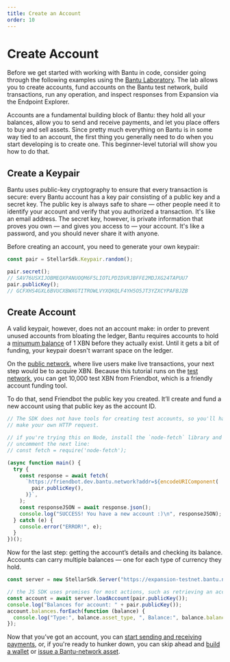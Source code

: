 ```yaml
---
title: Create an Account
order: 10
---
```


# Create Account

Before we get started with working with Bantu in code, consider going through the following examples using the [Bantu Laboratory](https://laboratory.bantu.network/). The lab allows you to create accounts, fund accounts on the Bantu test network, build transactions, run any operation, and inspect responses from Expansion via the Endpoint Explorer.

Accounts are a fundamental building block of Bantu: they hold all your balances, allow you to send and receive payments, and let you place offers to buy and sell assets. Since pretty much everything on Bantu is in some way tied to an account, the first thing you generally need to do when you start developing is to create one. This beginner-level tutorial will show you how to do that.

## Create a Keypair

Bantu uses public-key cryptography to ensure that every transaction is secure: every Bantu account has a key pair consisting of a public key and a secret key. The public key is always safe to share — other people need it to identify your account and verify that you authorized a transaction. It's like an email address. The secret key, however, is private information that proves you own — and gives you access to — your account. It's like a password, and you should never share it with anyone.

Before creating an account, you need to generate your own keypair:

```javascript
const pair = StellarSdk.Keypair.random();

pair.secret();
// SAV76USXIJOBMEQXPANUOQM6F5LIOTLPDIDVRJBFFE2MDJXG24TAPUU7
pair.publicKey();
// GCFXHS4GXL6BVUCXBWXGTITROWLVYXQKQLF4YH5O5JT3YZXCYPAFBJZB
```

## Create Account

A valid keypair, however, does not an account make: in order to prevent unused accounts from bloating the ledger, Bantu requires accounts to hold a [minumum balance](../glossary/minimum-balance.md) of 1 XBN before they actually exist. Until it gets a bit of funding, your keypair doesn't warrant space on the ledger.

On the [public network](../glossary/network-passphrase.md), where live users make live transactions, your next step would be to acquire XBN. Because this tutorial runs on the [test network](../glossary/testnet.md), you can get 10,000 test XBN from Friendbot, which is a friendly account funding tool.

To do that, send Friendbot the public key you created. It’ll create and fund a new account using that public key as the account ID.

```javascript
// The SDK does not have tools for creating test accounts, so you'll have to
// make your own HTTP request.

// if you're trying this on Node, install the `node-fetch` library and
// uncomment the next line:
// const fetch = require('node-fetch');

(async function main() {
  try {
    const response = await fetch(
      `https://friendbot.dev.bantu.network?addr=${encodeURIComponent(
        pair.publicKey(),
      )}`,
    );
    const responseJSON = await response.json();
    console.log("SUCCESS! You have a new account :)\n", responseJSON);
  } catch (e) {
    console.error("ERROR!", e);
  }
})();
```

Now for the last step: getting the account’s details and checking its balance. Accounts can carry multiple balances — one for each type of currency they hold.

```javascript
const server = new StellarSdk.Server("https://expansion-testnet.bantu.network");

// the JS SDK uses promises for most actions, such as retrieving an account
const account = await server.loadAccount(pair.publicKey());
console.log("Balances for account: " + pair.publicKey());
account.balances.forEach(function (balance) {
  console.log("Type:", balance.asset_type, ", Balance:", balance.balance);
});
```

Now that you’ve got an account, you can [start sending and receiving payments](send-and-receive-payments.md), or, if you're ready to hunker down, you can skip ahead and [build a wallet](../building-apps/index.md) or [issue a Bantu-network asset](../issuing-assets/index.md).

